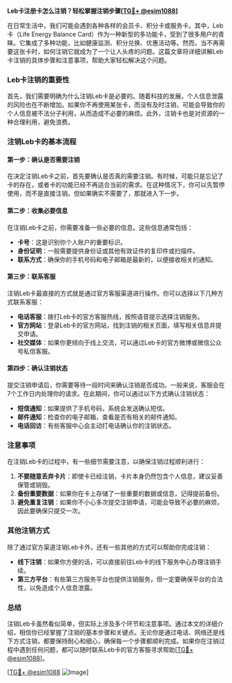 **Leb卡注册卡怎么注销？轻松掌握注销步骤[[TG💪+ @esim1088](https://t.me/s/esim1088)]**

在日常生活中，我们可能会遇到各种各样的会员卡、积分卡或服务卡。其中，Leb卡（Life Energy Balance Card）作为一种新型的多功能卡，受到了很多用户的青睐。它集成了多种功能，比如健康监测、积分兑换、优惠活动等。然而，当不再需要这张卡时，如何注销它就成为了一个让人头疼的问题。这篇文章将详细讲解Leb卡注销的具体步骤和注意事项，帮助大家轻松解决这个问题。

### Leb卡注销的重要性

首先，我们需要明确为什么注销Leb卡是必要的。随着科技的发展，个人信息泄露的风险也在不断增加。如果你不再使用某张卡，而没有及时注销，可能会导致你的个人信息被不法分子利用，从而造成不必要的麻烦。此外，注销卡也是对资源的一种合理利用，避免浪费。

### 注销Leb卡的基本流程

#### 第一步：确认是否需要注销

在决定注销Leb卡之前，首先要确认是否真的需要注销。有时候，可能只是忘记了卡的存在，或者卡的功能已经不再适合当前的需求。在这种情况下，你可以先暂停使用，而不是直接注销。但如果确实不需要了，那就进入下一步。

#### 第二步：收集必要信息

在注销Leb卡之前，你需要准备一些必要的信息。这些信息通常包括：

- **卡号**：这是识别你个人账户的重要标识。
- **身份证明**：一般需要提供身份证或其他有效证件的复印件或扫描件。
- **联系方式**：确保你的手机号码和电子邮箱是最新的，以便接收相关的通知。

#### 第三步：联系客服

注销Leb卡最直接的方式就是通过官方客服渠道进行操作。你可以选择以下几种方式联系客服：

- **电话客服**：拨打Leb卡的官方客服热线，按照语音提示选择注销服务。
- **官方网站**：登录Leb卡的官方网站，找到注销的相关页面，填写相关信息并提交申请。
- **社交媒体**：如果你更倾向于线上交流，可以通过Leb卡的官方微博或微信公众号私信客服。

#### 第四步：确认注销状态

提交注销申请后，你需要等待一段时间来确认注销是否成功。一般来说，客服会在7个工作日内处理你的请求。在此期间，你可以通过以下方式确认注销状态：

- **短信通知**：如果提供了手机号码，系统会发送确认短信。
- **邮件通知**：检查你的电子邮箱，查看是否有相关的邮件通知。
- **电话回访**：有些客服中心会主动打电话确认你的注销状态。

### 注意事项

在注销Leb卡的过程中，有一些细节需要注意，以确保注销过程顺利进行：

1. **不要随意丢弃卡片**：即使卡已经注销，卡片本身仍然包含个人信息，建议妥善保管或销毁。
2. **备份重要数据**：如果你在卡上存储了一些重要的数据或信息，记得提前备份。
3. **避免重复注销**：如果你不小心多次提交注销申请，可能会导致不必要的麻烦，因此要确保只提交一次。

### 其他注销方式

除了通过官方渠道注销Leb卡外，还有一些其他的方式可以帮助你完成注销：

- **线下注销**：如果你方便的话，可以直接前往Leb卡的线下服务中心办理注销手续。
- **第三方平台**：有些第三方服务平台也提供注销服务，但一定要确保平台的合法性，以免造成个人信息泄露。

### 总结

注销Leb卡虽然看似简单，但实际上涉及多个环节和注意事项。通过本文的详细介绍，相信你已经掌握了注销的基本步骤和关键点。无论你是通过电话、网络还是线下方式注销，都要保持耐心和细心，确保每一个步骤都顺利完成。如果你在注销过程中遇到任何问题，都可以随时联系Leb卡的官方客服寻求帮助[[TG💪+ @esim1088](https://t.me/s/esim1088)]。

[[TG💪+ @esim1088](https://t.me/s/esim1088) ![Image](https://i.postimg.cc/4NQfJmqS/Snipaste-2025-05-13-00-14-12.png)]